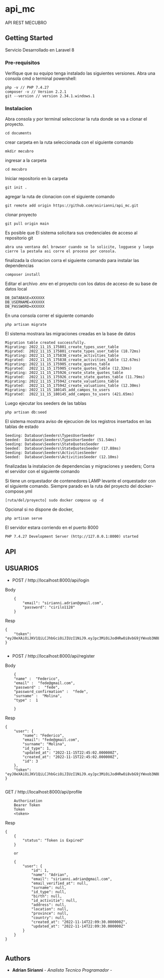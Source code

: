 # api_mc

API REST MECUBRO


## Getting Started

Servicio Desarrollado en Laravel 8

### Pre-requisitos

Verifique que su equipo tenga instalado las siguientes versiones. Abra una consola cmd  o terminal powershell:

```
php -v // PHP 7.4.27
composer -v // Version 2.2.1
git --version // version 2.34.1.windows.1

```

### Instalacion

Abra consola y por terminal seleccionar la ruta donde se va a clonar el proyecto. 

```
cd documents
```

crear carpeta en la ruta seleccionada con el siguiente comando

```
mkdir mecubro
```

ingresar a la carpeta

```
cd mecubro
```

Iniciar repositorio en la carpeta

```
git init .
```

agregar la ruta de clonacion con el siguiente comando

```
git remote add origin https://github.com/asirianni/api_mc.git
```

clonar proyecto

```
git pull origin main
```

Es posible que El sistema solicitara sus credenciales de acceso al repositorio git 

```
abra una ventana del browser cuando se lo solicite, logguese y luego cierre la pestaña asi corre el proceso por consola.
```

finalizada la clonacion corra el siguiente comando para instalar las dependencias

```
composer install
```

Editar el archivo .env en el proyecto con los datos de acceso de su base de datos local

```
DB_DATABASE=XXXXXX
DB_USERNAME=XXXXXX
DB_PASSWORD=XXXXXX
```

En una consola correr el siguiente comando 

```
php artisan migrate
```

El sistema mostrara las migraciones creadas en la base de datos

```
Migration table created successfully.
Migrating: 2022_11_15_175801_create_types_user_table
Migrated:  2022_11_15_175801_create_types_user_table (18.72ms)
Migrating: 2022_11_15_175838_create_activities_table
Migrated:  2022_11_15_175838_create_activities_table (12.67ms)
Migrating: 2022_11_15_175905_create_quotes_table
Migrated:  2022_11_15_175905_create_quotes_table (12.32ms)
Migrating: 2022_11_15_175926_create_state_quotes_table
Migrated:  2022_11_15_175926_create_state_quotes_table (11.79ms)
Migrating: 2022_11_15_175942_create_valuations_table
Migrated:  2022_11_15_175942_create_valuations_table (12.30ms)
Migrating: 2022_11_15_180145_add_campos_to_users
Migrated:  2022_11_15_180145_add_campos_to_users (421.65ms)

```

Luego ejecutar los seeders de las tablas

```
php artisan db:seed

```

El sistema mostrara aviso de ejecucion de los registros insertados en las tablas de estado 

```
Seeding: Database\Seeders\TypesUserSeeder
Seeded:  Database\Seeders\TypesUserSeeder (51.54ms)
Seeding: Database\Seeders\StateQuotesSeeder
Seeded:  Database\Seeders\StateQuotesSeeder (17.88ms)
Seeding: Database\Seeders\ActivitiesSeeder
Seeded:  Database\Seeders\ActivitiesSeeder (12.10ms)
```


finalizadas la instalacion de dependencias y migraciones y seeders; Corra el servidor con el siguiente comando

Si tiene un orquestador de contenedores LAMP levante el orquestador con el siguiente comando. Siempre parado en la ruta del proyecto del docker-compose.yml

```
[ruta/del/proyecto] sudo docker compose up -d 
```

Opcional si no dispone de docker, 

```
php artisan serve
```

El servidor estara corriendo en el puerto 8000

```
PHP 7.4.27 Development Server (http://127.0.0.1:8000) started
```


## API

## USUARIOS

* POST / http://localhost:8000/api/login

Body
```
    {
        "email": "sirianni.adrian@gmail.com",
        "password": "cirilo1128"
    }
```
Resp
```
{
    "token": "eyJ0eXAiOiJKV1QiLCJhbGciOiJIUzI1NiJ9.eyJpc3MiOiJodHRwOi8vbG9jYWxob3N0L2FwaS9sb2dpbiIsImlhdCI6MTY2ODU1MjE3NSwiZXhwIjoxNjY4NTU1Nzc1LCJuYmYiOjE2Njg1NTIxNzUsImp0aSI6IlhUZ3FHclZWdExXeUxFMXciLCJzdWIiOiIxIiwicHJ2IjoiMjNiZDVjODk0OWY2MDBhZGIzOWU3MDFjNDAwODcyZGI3YTU5NzZmNyJ9.yvsXkiRAWDSZ9dCKNdSTPQHW0D1aNwmnwgOilibmG34"
}
    
```

* POST / http://localhost:8000/api/register

Body
```
    {
    "name" :  "Federico",
    "email" :  "fede@gmail.com",
    "password" :  "fede",
    "password_confirmation" :  "fede",
    "surname" :  "Molina",
    "type" :  1

    }
```
Resp
```
{
    "user": {
        "name": "Federico",
        "email": "fede@gmail.com",
        "surname": "Molina",
        "id_type": 1,
        "updated_at": "2022-11-15T22:45:02.000000Z",
        "created_at": "2022-11-15T22:45:02.000000Z",
        "id": 3
    },
    "token": "eyJ0eXAiOiJKV1QiLCJhbGciOiJIUzI1NiJ9.eyJpc3MiOiJodHRwOi8vbG9jYWxob3N0L2FwaS9yZWdpc3RlciIsImlhdCI6MTY2ODU1MjMwMiwiZXhwIjoxNjY4NTU1OTAyLCJuYmYiOjE2Njg1NTIzMDIsImp0aSI6IjBROUhvUXZibzV0YnM2RmEiLCJzdWIiOiIzIiwicHJ2IjoiMjNiZDVjODk0OWY2MDBhZGIzOWU3MDFjNDAwODcyZGI3YTU5NzZmNyJ9.yyTwbw1qWtVSlv6YOH9fAqz8AZHLMr7efyJehKd1LUk"
}
    
```

 GET / http://localhost:8000/api/profile


```
    Authorization
    Bearer Token
    Token
    <token>
```
Resp
```
{
    {
        "status": "Token is Expired"
    }

    or 

    {
        "user": {
            "id": 1,
            "name": "Adrian",
            "email": "sirianni.adrian@gmail.com",
            "email_verified_at": null,
            "surname": null,
            "id_type": null,
            "birth": null,
            "id_activitie": null,
            "address": null,
            "location": null,
            "province": null,
            "country": null,
            "created_at": "2022-11-14T22:09:30.000000Z",
            "updated_at": "2022-11-14T22:09:30.000000Z"
        }
    }
}
    
```


## Authors

* **Adrian Sirianni** - *Analista Tecnico Programador* -
